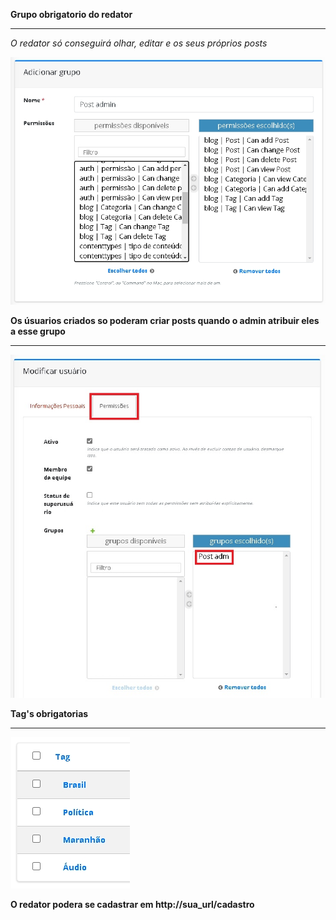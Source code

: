 **Grupo obrigatorio do redator**
****
*O redator só conseguirá olhar, editar e os seus próprios posts*

![image](./.github/criarcategoria.jpg)

**Os úsuarios criados so poderam criar posts quando o admin atribuir eles a esse grupo**
***
![image](./.github/permis.jpg)

**Tag's obrigatorias**
****

![image](./.github/tags.jpg)

**O redator podera se cadastrar em http://sua_url/cadastro**
